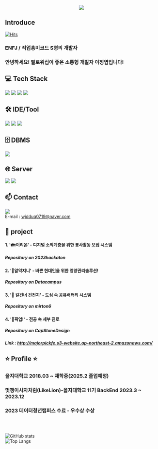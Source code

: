 <div align="center">
    <img src="https://capsule-render.vercel.app/api?type=soft&color=0:3edac0,100:304cd9&height=120&text=This%20is%20I%20Like%20Cloudy's%20Space&animation=&fontColor=ffffff&fontSize=50" />
</div>

## Introduce
[![Hits](https://hits.seeyoufarm.com/api/count/incr/badge.svg?url=https%3A%2F%2Fgithub.com%2FILikeCLoudy%2Fhit-counter&count_bg=%235CC2C0&title_bg=%233CC41A&icon=&icon_color=%2300F5D5&title=hits&edge_flat=false)](https://hits.seeyoufarm.com) <br>
### ENFJ / 직업흥미코드 S형의 개발자
### 안녕하세요! 팔로워십이 좋은 소통형 개발자 이정엽입니다!

## 💻 Tech Stack

<a><img src="https://img.shields.io/badge/Java-ED8B00?style=for-the-badge&logo=openjdk&logoColor=white/"></a>
  <a><img src="https://img.shields.io/badge/Spring%20boot-6DB33F?style=for-the-badge&logo=springboot&logoColor=white"/></a>
  <a><img src="https://img.shields.io/badge/Spring-6DB33F?style=for-the-badge&logo=spring&logoColor=white/"></a>
  <a><img src="https://img.shields.io/badge/R-276DC3?style=for-the-badge&logo=r&logoColor=white/"></a>

## 🛠 IDE/Tool

<a><img src="https://img.shields.io/badge/Eclipse-2C2255?style=for-the-badge&logo=eclipse&logoColor=white/"></a>
<a><img src="https://img.shields.io/badge/IntelliJ_IDEA-000000.svg?style=for-the-badge&logo=intellij-idea&logoColor=white/"></a>
<a><img src="https://img.shields.io/badge/VisualStudioCode-007ACC?style=for-the-badge&logo=visualstudiocode&logoColor=white"/></a>

## 🗄️ DBMS
<a><img src="https://img.shields.io/badge/MySQL-00000F?style=for-the-badge&logo=mysql&logoColor=white/"></a>

## 🌐 Server
<a><img src="https://img.shields.io/badge/Apache Tomcat-F8DC75?style=for-the-badge&logo=Apache Tomcat&logoColor=white"></a>
<a><img src="https://img.shields.io/badge/Amazon AWS-232F3E?style=for-the-badge&logo=Amazon AWS&logoColor=white"></a>

## 📫 Contact
<a href=https://www.instagram.com/lee_jy0719/> <img src="https://img.shields.io/badge/Instagram-E4405F?style=for-the-badge&logo=Instagram&logoColor=white&link=https://www.instagram.com/lee_jy0719/"></a>
<br>
E-mail : wjdduq0719@naver.com

## 💬 project
#### 1. '👪이리온' - 디지털 소외계층을 위한 봉사활동 모집 시스템
##### Repository on 2023hackaton

#### 2. '💊알약지니' - 바쁜 현대인을 위한 영양관리솔루션!
##### Repository on Datacampus

#### 3. '🔋 길건너 건전지' - 도심 속 공유배터리 시스템
##### Repository on mirton6

#### 4. '🏫픽업!' - 전공 속 세부 진로
##### Repository on CapStoneDesign
##### Link : http://majorpickfe.s3-website.ap-northeast-2.amazonaws.com/

## ⭐ Profile ⭐
### 을지대학교 2018.03 ~ 재학중(2025.2 졸업예정)
### 멋쟁이사자처럼(LikeLion)-을지대학교 11기 BackEnd 2023.3 ~ 2023.12
### 2023 데이터청년캠퍼스 수료 - 우수상 수상
<br>
<br>

![GitHub stats](https://github-readme-stats.vercel.app/api?username=ILikeCLoudy&show_icons=true&theme=radical)
<br>
![Top Langs](https://github-readme-stats.vercel.app/api/top-langs/?username=ILikeCLoudy)
